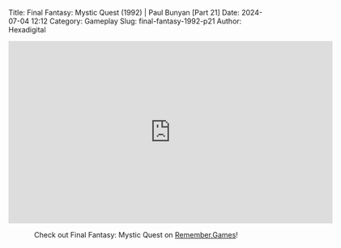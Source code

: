 Title: Final Fantasy: Mystic Quest (1992) | Paul Bunyan [Part 21]
Date: 2024-07-04 12:12
Category: Gameplay
Slug: final-fantasy-1992-p21
Author: Hexadigital

<center><iframe src="https://www.youtube.com/embed/P8PWOJOb8ns?feature=oembed" allow="accelerometer; autoplay; encrypted-media; gyroscope; picture-in-picture" width="640" height="360" frameborder="0"></iframe>

Check out Final Fantasy: Mystic Quest on [Remember.Games](https://remember.games/game/8116/final-fantasy-mystic-quest/)!</center>